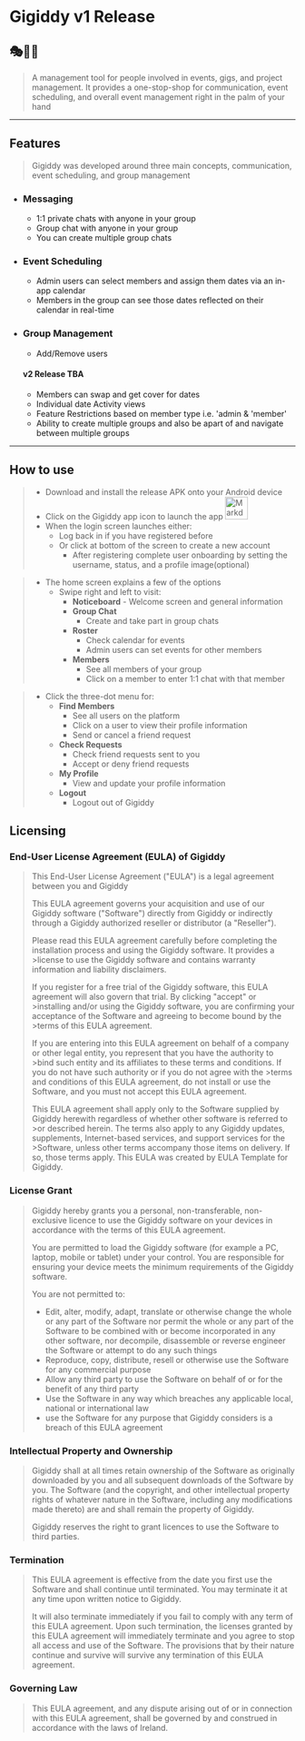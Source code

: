 # Gigiddy v1 Release
## :performing_arts::dancer::construction_worker:
> A management tool for people involved in events, gigs, and project management. It provides a one-stop-shop for communication, event scheduling, and overall event management right in the palm of your hand
---

## Features
> Gigiddy was developed around three main concepts, communication, event scheduling, and group management
- ### Messaging
  - 1:1 private chats with anyone in your group
  - Group chat with anyone in your group
  - You can create multiple group chats
- ### Event Scheduling
  - Admin users can select members and assign them dates via an in-app calendar
  - Members in the group can see those dates reflected on their calendar in real-time
- ### Group Management
  - Add/Remove users
  #### v2 Release TBA
    - Members can swap and get cover for dates
    - Individual date Activity views
    - Feature Restrictions based on member type i.e. 'admin & 'member'
    - Ability to create multiple groups and also be apart of and navigate between multiple groups
---
## How to use
> - Download and install the release APK onto your Android device
> - Click on the Gigiddy app icon to launch the app     <img src="https://firebasestorage.googleapis.com/v0/b/gigiddy-9e0c8.appspot.com/o/gigiddy_round.png?alt=media&token=b3c011c3-b037-4238-9f8e-5dd38fe54c28" alt="Markdown Monster icon" width="40"/>
> - When the login screen launches either:
>    - Log back in if you have registered before
>    - Or click at bottom of the screen to create a new account
>       - After registering complete user onboarding by setting the username, status, and a profile image(optional)

> - The home screen explains a few of the options
>    - Swipe right and left to visit:
>       - __Noticeboard__
             - Welcome screen and general information
>       - __Group Chat__
>            - Create and take part in group chats
>       - __Roster__
>            - Check calendar for events
>            - Admin users can set events for other members
>       - __Members__
>            - See all members of your group
>            - Click on a member to enter 1:1 chat with that member

>    - Click the three-dot menu for:
>       - __Find Members__
>            - See all users on the platform
>            - Click on a user to view their profile information
>            - Send or cancel a friend request
>       - __Check Requests__
>            - Check friend requests sent to you
>            - Accept or deny friend requests
>       - __My Profile__
>            - View and update your profile information
>       - __Logout__
>            - Logout out of Gigiddy








## Licensing

### End-User License Agreement (EULA) of Gigiddy
>This End-User License Agreement ("EULA") is a legal agreement between you and Gigiddy
>
>This EULA agreement governs your acquisition and use of our Gigiddy software ("Software") directly from Gigiddy or indirectly through a Gigiddy authorized reseller or distributor (a "Reseller").
>
>Please read this EULA agreement carefully before completing the installation process and using the Gigiddy software. It provides a >license to use the Gigiddy software and contains warranty information and liability disclaimers.
>
>If you register for a free trial of the Gigiddy software, this EULA agreement will also govern that trial. By clicking "accept" or >installing and/or using the Gigiddy software, you are confirming your acceptance of the Software and agreeing to become bound by the >terms of this EULA agreement.
>
>If you are entering into this EULA agreement on behalf of a company or other legal entity, you represent that you have the authority to >bind such entity and its affiliates to these terms and conditions. If you do not have such authority or if you do not agree with the >terms and conditions of this EULA agreement, do not install or use the Software, and you must not accept this EULA agreement.
>
>This EULA agreement shall apply only to the Software supplied by Gigiddy herewith regardless of whether other software is referred to >or described herein. The terms also apply to any Gigiddy updates, supplements, Internet-based services, and support services for the >Software, unless other terms accompany those items on delivery. If so, those terms apply. This EULA was created by EULA Template for Gigiddy.
>
### License Grant
> Gigiddy hereby grants you a personal, non-transferable, non-exclusive licence to use the Gigiddy software on your devices in accordance with the terms of this EULA agreement.
>
>You are permitted to load the Gigiddy software (for example a PC, laptop, mobile or tablet) under your control. You are responsible for ensuring your device meets the minimum requirements of the Gigiddy software.
>
>You are not permitted to:
>   -	Edit, alter, modify, adapt, translate or otherwise change the whole or any part of the Software nor permit the whole or any part of the Software to be combined with or become incorporated in any other software, nor decompile, disassemble or reverse engineer the Software or attempt to do any such things
>   -	Reproduce, copy, distribute, resell or otherwise use the Software for any commercial purpose
>   -	Allow any third party to use the Software on behalf of or for the benefit of any third party
>   -	Use the Software in any way which breaches any applicable local, national or international law
>   -	use the Software for any purpose that Gigiddy considers is a breach of this EULA agreement

### Intellectual Property and Ownership
>Gigiddy shall at all times retain ownership of the Software as originally downloaded by you and all subsequent downloads of the Software by you. The Software (and the copyright, and other intellectual property rights of whatever nature in the Software, including any modifications made thereto) are and shall remain the property of Gigiddy.
>
>Gigiddy reserves the right to grant licences to use the Software to third parties.

### Termination
>This EULA agreement is effective from the date you first use the Software and shall continue until terminated. You may terminate it at any time upon written notice to Gigiddy.
>
>It will also terminate immediately if you fail to comply with any term of this EULA agreement. Upon such termination, the licenses granted by this EULA agreement will immediately terminate and you agree to stop all access and use of the Software. The provisions that by their nature continue and survive will survive any termination of this EULA agreement.

### Governing Law
>This EULA agreement, and any dispute arising out of or in connection with this EULA agreement, shall be governed by and construed in accordance with the laws of Ireland.


